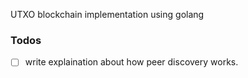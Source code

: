 UTXO blockchain implementation using golang 


### Todos
- [ ] write explaination about how peer discovery works.